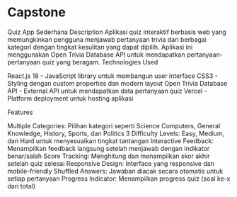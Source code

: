 # Capstone
Quiz App Sederhana
Description
Aplikasi quiz interaktif berbasis web yang memungkinkan pengguna menjawab pertanyaan trivia dari berbagai kategori dengan tingkat kesulitan yang dapat dipilih. Aplikasi ini menggunakan Open Trivia Database API untuk mendapatkan pertanyaan-pertanyaan quiz yang beragam.
Technologies Used

React.js 18 - JavaScript library untuk membangun user interface
CSS3 - Styling dengan custom properties dan modern layout
Open Trivia Database API - External API untuk mendapatkan data pertanyaan quiz
Vercel - Platform deployment untuk hosting aplikasi

Features

Multiple Categories: Pilihan kategori seperti Science Computers, General Knowledge, History, Sports, dan Politics
3 Difficulty Levels: Easy, Medium, dan Hard untuk menyesuaikan tingkat tantangan
Interactive Feedback: Menampilkan feedback langsung setelah menjawab dengan indikator benar/salah
Score Tracking: Menghitung dan menampilkan skor akhir setelah quiz selesai
Responsive Design: Interface yang responsive dan mobile-friendly
Shuffled Answers: Jawaban diacak secara otomatis untuk setiap pertanyaan
Progress Indicator: Menampilkan progress quiz (soal ke-x dari total)
